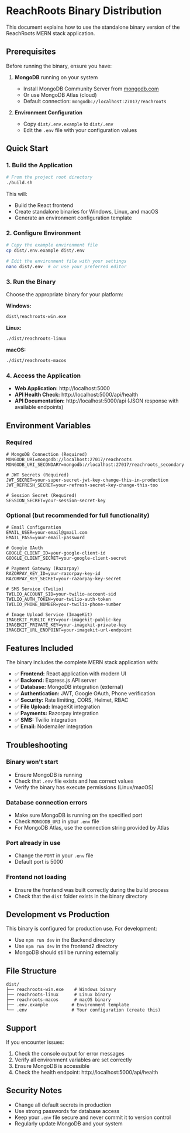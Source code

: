# ReachRoots Binary Distribution

This document explains how to use the standalone binary version of the ReachRoots MERN stack application.

## Prerequisites

Before running the binary, ensure you have:

1. **MongoDB** running on your system
   - Install MongoDB Community Server from [mongodb.com](https://www.mongodb.com/try/download/community)
   - Or use MongoDB Atlas (cloud)
   - Default connection: `mongodb://localhost:27017/reachroots`

2. **Environment Configuration**
   - Copy `dist/.env.example` to `dist/.env`
   - Edit the `.env` file with your configuration values

## Quick Start

### 1. Build the Application

```bash
# From the project root directory
./build.sh
```

This will:
- Build the React frontend
- Create standalone binaries for Windows, Linux, and macOS
- Generate an environment configuration template

### 2. Configure Environment

```bash
# Copy the example environment file
cp dist/.env.example dist/.env

# Edit the environment file with your settings
nano dist/.env  # or use your preferred editor
```

### 3. Run the Binary

Choose the appropriate binary for your platform:

**Windows:**
```cmd
dist\reachroots-win.exe
```

**Linux:**
```bash
./dist/reachroots-linux
```

**macOS:**
```bash
./dist/reachroots-macos
```

### 4. Access the Application

- **Web Application:** http://localhost:5000
- **API Health Check:** http://localhost:5000/api/health
- **API Documentation:** http://localhost:5000/api (JSON response with available endpoints)

## Environment Variables

### Required

```env
# MongoDB Connection (Required)
MONGODB_URI=mongodb://localhost:27017/reachroots
MONGODB_URI_SECONDARY=mongodb://localhost:27017/reachroots_secondary

# JWT Secrets (Required)
JWT_SECRET=your-super-secret-jwt-key-change-this-in-production
JWT_REFRESH_SECRET=your-refresh-secret-key-change-this-too

# Session Secret (Required)
SESSION_SECRET=your-session-secret-key
```

### Optional (but recommended for full functionality)

```env
# Email Configuration
EMAIL_USER=your-email@gmail.com
EMAIL_PASS=your-email-password

# Google OAuth
GOOGLE_CLIENT_ID=your-google-client-id
GOOGLE_CLIENT_SECRET=your-google-client-secret

# Payment Gateway (Razorpay)
RAZORPAY_KEY_ID=your-razorpay-key-id
RAZORPAY_KEY_SECRET=your-razorpay-key-secret

# SMS Service (Twilio)
TWILIO_ACCOUNT_SID=your-twilio-account-sid
TWILIO_AUTH_TOKEN=your-twilio-auth-token
TWILIO_PHONE_NUMBER=your-twilio-phone-number

# Image Upload Service (ImageKit)
IMAGEKIT_PUBLIC_KEY=your-imagekit-public-key
IMAGEKIT_PRIVATE_KEY=your-imagekit-private-key
IMAGEKIT_URL_ENDPOINT=your-imagekit-url-endpoint
```

## Features Included

The binary includes the complete MERN stack application with:

- ✅ **Frontend:** React application with modern UI
- ✅ **Backend:** Express.js API server
- ✅ **Database:** MongoDB integration (external)
- ✅ **Authentication:** JWT, Google OAuth, Phone verification
- ✅ **Security:** Rate limiting, CORS, Helmet, RBAC
- ✅ **File Upload:** ImageKit integration
- ✅ **Payments:** Razorpay integration
- ✅ **SMS:** Twilio integration
- ✅ **Email:** Nodemailer integration

## Troubleshooting

### Binary won't start
- Ensure MongoDB is running
- Check that `.env` file exists and has correct values
- Verify the binary has execute permissions (Linux/macOS)

### Database connection errors
- Make sure MongoDB is running on the specified port
- Check `MONGODB_URI` in your `.env` file
- For MongoDB Atlas, use the connection string provided by Atlas

### Port already in use
- Change the `PORT` in your `.env` file
- Default port is 5000

### Frontend not loading
- Ensure the frontend was built correctly during the build process
- Check that the `dist` folder exists in the binary directory

## Development vs Production

This binary is configured for production use. For development:
- Use `npm run dev` in the Backend directory
- Use `npm run dev` in the frontend2 directory
- MongoDB should still be running externally

## File Structure

```
dist/
├── reachroots-win.exe    # Windows binary
├── reachroots-linux      # Linux binary
├── reachroots-macos      # macOS binary
├── .env.example         # Environment template
└── .env                 # Your configuration (create this)
```

## Support

If you encounter issues:
1. Check the console output for error messages
2. Verify all environment variables are set correctly
3. Ensure MongoDB is accessible
4. Check the health endpoint: http://localhost:5000/api/health

## Security Notes

- Change all default secrets in production
- Use strong passwords for database access
- Keep your `.env` file secure and never commit it to version control
- Regularly update MongoDB and your system